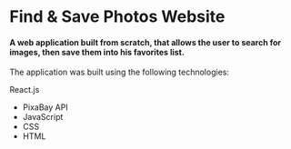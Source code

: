 # Find & Save Photos Website

#### A web application built from scratch, that allows the user to search for images, then save them into his favorites list.

The application was built using the following technologies:

React.js

- PixaBay API
- JavaScript
- CSS
- HTML
